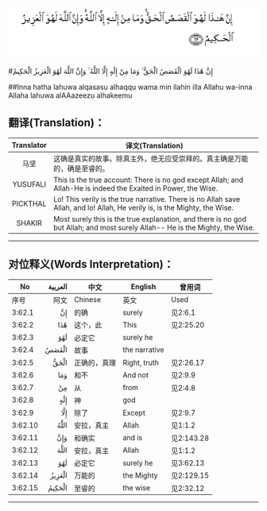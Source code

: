 ![003:062](images/003_062.gif)

#إِنَّ هَٰذَا لَهُوَ الْقَصَصُ الْحَقُّ ۚ وَمَا مِنْ إِلَٰهٍ إِلَّا اللَّهُ ۚ وَإِنَّ اللَّهَ لَهُوَ الْعَزِيزُ الْحَكِيمُ 

##Inna hatha lahuwa alqasasu alhaqqu wama min ilahin illa Allahu wa-inna Allaha lahuwa alAAazeezu alhakeemu 

## 翻译(Translation)：

| Translator | 译文(Translation)                                            |
| :--------: | ------------------------------------------------------------ |
|    马坚    | 这确是真实的故事。除真主外，绝无应受崇拜的。真主确是万能的，确是至睿的。 |
|  YUSUFALI  | This is the true account: There is no god except Allah; and Allah-He is indeed the Exalted in Power, the Wise. |
|  PICKTHAL  | Lo! This verily is the true narrative. There is no Allah save Allah, and lo! Allah, He verily is, is the Mighty, the Wise. |
|   SHAKIR   | Most surely this is the true explanation, and there is no god but Allah; and most surely Allah-- He is the Mighty, the Wise. |

---

## 对位释义(Words Interpretation)：

| No   | العربية | 中文    | English | 曾用词 |
| ---- | ------: | ------- | ------- | ------ |
| 序号 |    阿文 | Chinese | 英文    | Used   |
| 3:62.1  | إِنَّ     | 的确         | surely        | 见2:6.1    |
| 3:62.2  | هَٰذَا    | 这个，此     | This          | 见2:25.20  |
| 3:62.3  | لَهُوَ    | 必定它       | surely he     |            |
| 3:62.4  | الْقَصَصُ  | 故事         | the narrative |            |
| 3:62.5  | الْحَقُّ   | 正确的，真理 | Right, truth  | 见2:26.17  |
| 3:62.6  | وَمَا    | 和不         | And not       | 见2:9.9    |
| 3:62.7  | مِنْ     | 从           | from          | 见2:4.8    |
| 3:62.8  | إِلَٰهٍ    | 神           | god           |            |
| 3:62.9  | إِلَّا    | 除了         | Except        | 见2:9.7    |
| 3:62.10 | اللَّهُ   | 安拉，真主   | Allah         | 见1:1.2    |
| 3:62.11 | وَإِنَّ    | 和确实       | and is        | 见2:143.28 |
| 3:62.12 | اللَّهَ   | 安拉，真主   | Allah         | 见1:1.2    |
| 3:62.13 | لَهُوَ    | 必定它       | surely he     | 见3:62.13  |
| 3:62.14 | الْعَزِيزُ | 万能的       | the Mighty    | 见2:129.15 |
| 3:62.15 | الْحَكِيمُ | 至睿的       | the wise      | 见2:32.12  |

---
